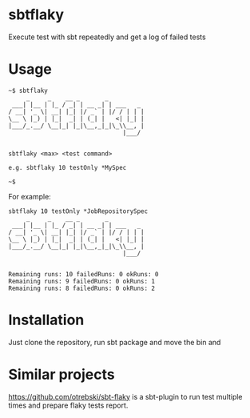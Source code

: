 sbtflaky
========

Execute test with sbt repeatedly and get a log of failed tests

Usage
=====

```
~$ sbtflaky
     _     _    __ _       _          
 ___| |__ | |_ / _| | __ _| | ___   _ 
/ __| '_ \| __| |_| |/ _` | |/ / | | |
\__ \ |_) | |_|  _| | (_| |   <| |_| |
|___/_.__/ \__|_| |_|\__,_|_|\_\\__, |
                                |___/ 


sbtflaky <max> <test command>

e.g. sbtflaky 10 testOnly *MySpec

~$ 
```

For example:

```
sbtflaky 10 testOnly *JobRepositorySpec
     _     _    __ _       _          
 ___| |__ | |_ / _| | __ _| | ___   _ 
/ __| '_ \| __| |_| |/ _` | |/ / | | |
\__ \ |_) | |_|  _| | (_| |   <| |_| |
|___/_.__/ \__|_| |_|\__,_|_|\_\\__, |
                                |___/ 


Remaining runs: 10 failedRuns: 0 okRuns: 0
Remaining runs: 9 failedRuns: 0 okRuns: 1
Remaining runs: 8 failedRuns: 0 okRuns: 2
```


Installation
============

Just clone the repository, run sbt package and move the bin and 

Similar projects
================
https://github.com/otrebski/sbt-flaky is a sbt-plugin to run test multiple times and prepare flaky tests report.



